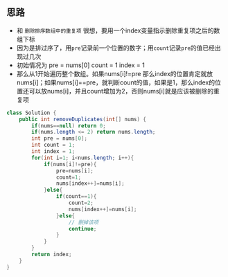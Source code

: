 ## 思路
- 和 `删除排序数组中的重复项` 很想，要用一个index变量指示删除重复项之后的数组下标
- 因为是排过序了，用`pre`记录前一个位置的数字；用`count`记录`pre`的值已经出现过几次
- 初始情况为 pre = nums[0]    count = 1   index = 1
- 那么从1开始遍历整个数组。如果nums[i]!=pre 那么index的位置肯定就放nums[i]；如果nums[i]==pre，就判断count的值，如果是1，那么index的位置还可以放nums[i]，并且count增加为2，否则nums[i]就是应该被删除的重复项

```java
class Solution {
    public int removeDuplicates(int[] nums) {
        if(nums==null) return 0;
        if(nums.length <= 2) return nums.length;
        int pre = nums[0];
        int count = 1;
        int index = 1;
        for(int i=1; i<nums.length; i++){
            if(nums[i]!=pre){
                pre=nums[i];
                count=1;
                nums[index++]=nums[i];
            }else{
                if(count==1){
                    count=2;
                    nums[index++]=nums[i];
                }else{
                    // 删掉该项
                    continue;
                }
            }
        }
        return index;
    }
}
```